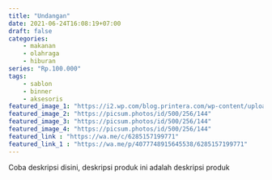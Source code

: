 ```yaml
---
title: "Undangan"
date: 2021-06-24T16:08:19+07:00
draft: false 
categories:
    - makanan
    - olahraga
    - hiburan
series: "Rp.100.000"
tags:
    - sablon
    - binner
    - aksesoris
featured_image_1: "https://i2.wp.com/blog.printera.com/wp-content/uploads/2018/09/Roll-up-banner-1.png?resize=702%2C562"
featured_image_2: "https://picsum.photos/id/500/256/144"
featured_image_3: "https://picsum.photos/id/500/256/144"
featured_image_4: "https://picsum.photos/id/500/256/144"
featured_link : "https://wa.me/c/6285157199771"
featured_link_1 : "https://wa.me/p/4077748915645538/6285157199771"
---
```

Coba deskripsi disini, deskripsi produk ini adalah deskripsi produk
